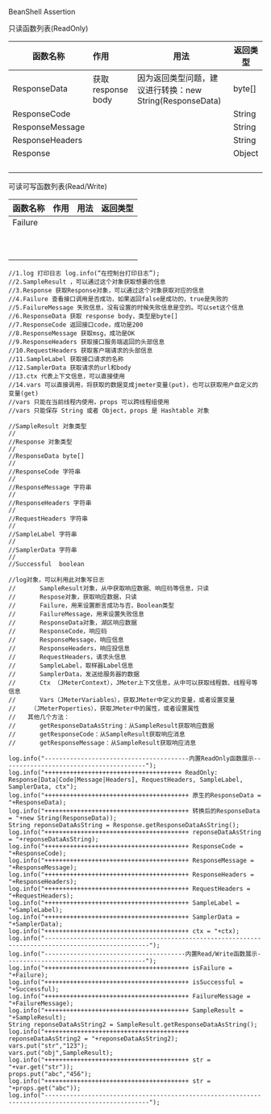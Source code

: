 

BeanShell Assertion

只读函数列表(ReadOnly)

| 函数名称        | 作用               | 用法                                                     | 返回类型 |
| --------------- | :----------------- | -------------------------------------------------------- | -------- |
| ResponseData    | 获取 response body | 因为返回类型问题，建议进行转换：new String(ResponseData) | byte[]   |
| ResponseCode    |                    |                                                          | String   |
| ResponseMessage |                    |                                                          | String   |
| ResponseHeaders |                    |                                                          | String   |
| Response        |                    |                                                          | Object   |
|                 |                    |                                                          |          |
|                 |                    |                                                          |          |
|                 |                    |                                                          |          |
|                 |                    |                                                          |          |



可读可写函数列表(Read/Write)

| 函数名称 | 作用 | 用法 | 返回类型 |
| -------- | ---- | ---- | -------- |
| Failure  |      |      |          |
|          |      |      |          |
|          |      |      |          |
|          |      |      |          |
|          |      |      |          |
|          |      |      |          |
|          |      |      |          |
|          |      |      |          |
|          |      |      |          |
|          |      |      |          |
|          |      |      |          |



```
//1.log 打印日志 log.info(“在控制台打印日志”);  
//2.SampleResult ，可以通过这个对象获取想要的信息  
//3.Response 获取Response对象，可以通过这个对象获取对应的信息  
//4.Failure 查看接口调用是否成功，如果返回false是成功的，true是失败的  
//5.FailureMessage 失败信息，没有设置的时候失败信息是空的。可以set这个信息  
//6.ResponseData 获取 response body，类型是byte[]  
//7.ResponseCode 返回接口code，成功是200  
//8.ResponseMessage 获取msg，成功是OK  
//9.ResponseHeaders 获取接口服务端返回的头部信息  
//10.RequestHeaders 获取客户端请求的头部信息  
//11.SampleLabel 获取接口请求的名称  
//12.SamplerData 获取请求的url和body  
//13.ctx 代表上下文信息，可以直接使用  
//14.vars 可以直接调用，将获取的数据变成jmeter变量(put)，也可以获取用户自定义的变量(get)  
//vars 只能在当前线程内使用，props 可以跨线程组使用
//vars 只能保存 String 或者 Object，props 是 Hashtable 对象

//SampleResult 对象类型
//
//Response 对象类型
//
//ResponseData byte[]
//
//ResponseCode 字符串
//
//ResponseMessage 字符串
//
//ResponseHeaders 字符串
//
//RequestHeaders 字符串
//
//SampleLabel 字符串
//
//SamplerData 字符串
//
//Successful  boolean

//log对象，可以利用此对象写日志
//　　　　SampleResult对象，从中获取响应数据、响应码等信息，只读
//　　　　Respose对象，获取响应数据，只读
//　　　　Failure，用来设置断言成功与否，Boolean类型
//　　　　FailureMessage，用来设置失败信息
//　　　　ResponseData对象，湖区响应数据
//　　　　ResponseCode，响应码
//　　　　ResponseMessage，响应信息
//　　　　ResponseHeaders，响应投信息
//　　　　RequestHeaders，请求头信息
//　　　　SampleLabel，取样器Label信息
//　　　　SamplerData，发送给服务器的数据
//　　　　Ctx （JMeterContext），JMeter上下文信息，从中可以获取线程数、线程号等信息
//　　　　Vars（JMeterVariables），获取JMeter中定义的变量，或者设置变量
//　　　（JMeterPoperties），获取JMeter中的属性，或者设置属性
//　　其他几个方法：
//　　　　getResponseDataAsString：从SampleResult获取响应数据
//　　　　getResponseCode：从SampleResult获取响应消息
//　　　　getResponseMessage：从SampleResult获取响应消息

log.info("----------------------------------------内置ReadOnly函数展示----------------------------------------");
log.info("++++++++++++++++++++++++++++++++++++++ ReadOnly: Response[Data|Code|Message|Headers], RequestHeaders, SampleLabel, SamplerData, ctx");
log.info("++++++++++++++++++++++++++++++++++++++++ 原生的ResponseData = "+ResponseData);
log.info("++++++++++++++++++++++++++++++++++++++++ 转换后的ResponseData = "+new String(ResponseData));
String reponseDataAsString = Response.getResponseDataAsString();
log.info("++++++++++++++++++++++++++++++++++++++++ reponseDataAsString = "+reponseDataAsString);
log.info("++++++++++++++++++++++++++++++++++++++++ ResponseCode = "+ResponseCode);
log.info("++++++++++++++++++++++++++++++++++++++++ ResponseMessage = "+ResponseMessage);
log.info("++++++++++++++++++++++++++++++++++++++++ ResponseHeaders = "+ResponseHeaders);
log.info("++++++++++++++++++++++++++++++++++++++++ RequestHeaders = "+RequestHeaders);
log.info("++++++++++++++++++++++++++++++++++++++++ SampleLabel = "+SampleLabel);
log.info("++++++++++++++++++++++++++++++++++++++++ SamplerData = "+SamplerData);
log.info("++++++++++++++++++++++++++++++++++++++++ ctx = "+ctx);
log.info("---------------------------------------------------------------------------------------------------");
log.info("---------------------------------------内置Read/Write函数展示---------------------------------------");
log.info("++++++++++++++++++++++++++++++++++++++++ isFailure = "+Failure);
log.info("++++++++++++++++++++++++++++++++++++++++ isSuccessful = "+Successful);
log.info("++++++++++++++++++++++++++++++++++++++++ FailureMessage = "+FailureMessage);
log.info("++++++++++++++++++++++++++++++++++++++++ SampleResult = "+SampleResult);
String reponseDataAsString2 = SampleResult.getResponseDataAsString();
log.info("++++++++++++++++++++++++++++++++++++++++ reponseDataAsString2 = "+reponseDataAsString2);
vars.put("str","123");
vars.put("obj",SampleResult);
log.info("++++++++++++++++++++++++++++++++++++++++ str = "+var.get("str"));
props.put("abc","456");
log.info("++++++++++++++++++++++++++++++++++++++++ str = "+props.get("abc"));
log.info("---------------------------------------------------------------------------------------------------");
```

